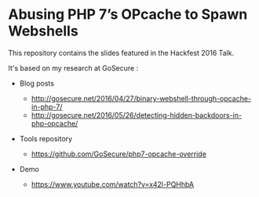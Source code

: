 # Abusing PHP 7’s OPcache to Spawn Webshells

This repository contains the slides featured in the Hackfest 2016 Talk.

It's based on my research at GoSecure :

- Blog posts
  - http://gosecure.net/2016/04/27/binary-webshell-through-opcache-in-php-7/
  - http://gosecure.net/2016/05/26/detecting-hidden-backdoors-in-php-opcache/

- Tools repository
  - https://github.com/GoSecure/php7-opcache-override

- Demo
  - https://www.youtube.com/watch?v=x42l-PQHhbA




